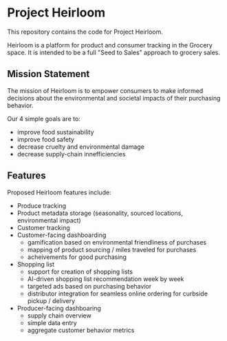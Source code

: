 # Project Heirloom 
This repository contains the code for Project Heirloom.

Heirloom is a platform for product and consumer tracking in the Grocery space. It is intended to be a full "Seed to Sales" approach to grocery sales.

## Mission Statement
The mission of Heirloom is to empower consumers to make informed decisions about the environmental and societal impacts of their purchasing behavior. 

Our 4 simple goals are to:
- improve food sustainability
- improve food safety
- decrease cruelty and environmental damage
- decrease supply-chain innefficiencies 

## Features
Proposed Heirloom features include:
- Produce tracking
- Product metadata storage (seasonality, sourced locations, environmental impact)
- Customer tracking
- Customer-facing dashboarding
  - gamification based on environmental friendliness of purchases
  - mapping of product sourcing / miles traveled for purchases
  - acheivements for good purchasing
- Shopping list
  - support for creation of shopping lists
  - AI-driven shopping list recommendation week by week
  - targeted ads based on purchasing behavior
  - distributor integration for seamless online ordering for curbside pickup / delivery
- Producer-facing dashboaring
  - supply chain overview
  - simple data entry
  - aggregate customer behavior metrics
